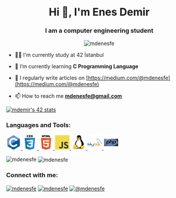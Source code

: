 <h1 align="center">Hi 👋, I'm Enes Demir</h1>
<h3 align="center">I am a computer engineering student</h3>

<p align="center"> <img src="https://komarev.com/ghpvc/?username=mdenesfe&label=Profile%20views&color=0e75b6&style=flat" alt="mdenesfe" /> </p>

- 👨‍🎓 I'm currently study at 42 İstanbul

- 🌱 I’m currently learning **C Programming Language**

- 📝 I regularly write articles on [https://medium.com/@mdenesfe](https://medium.com/@mdenesfe)

- 📫 How to reach me **mdenesfe@gmail.com**

<div align="center">
  <div style="display: flex; align-items: flex-start;">
    <a href="https://github.com/JaeSeoKim/badge42"><img src="https://badge42.vercel.app/api/v2/cla6123aa00680fl2mezm2fxo/stats?cursusId=21&coalitionId=228" alt="mdemir's 42 stats" /></a>
    </div>
</div>
<h3 align="left">Languages and Tools:</h3>
<p align="left"> <a href="https://www.cprogramming.com/" target="_blank" rel="noreferrer"> <img src="https://raw.githubusercontent.com/devicons/devicon/master/icons/c/c-original.svg" alt="c" width="40" height="40"/> </a> <a href="https://www.w3schools.com/css/" target="_blank" rel="noreferrer"> <img src="https://raw.githubusercontent.com/devicons/devicon/master/icons/css3/css3-original-wordmark.svg" alt="css3" width="40" height="40"/> </a> <a href="https://www.w3.org/html/" target="_blank" rel="noreferrer"> <img src="https://raw.githubusercontent.com/devicons/devicon/master/icons/html5/html5-original-wordmark.svg" alt="html5" width="40" height="40"/> </a> <a href="https://developer.mozilla.org/en-US/docs/Web/JavaScript" target="_blank" rel="noreferrer"> <img src="https://raw.githubusercontent.com/devicons/devicon/master/icons/javascript/javascript-original.svg" alt="javascript" width="40" height="40"/> </a> <a href="https://www.linux.org/" target="_blank" rel="noreferrer"> <img src="https://raw.githubusercontent.com/devicons/devicon/master/icons/linux/linux-original.svg" alt="linux" width="40" height="40"/> </a> <a href="https://www.mysql.com/" target="_blank" rel="noreferrer"> <img src="https://raw.githubusercontent.com/devicons/devicon/master/icons/mysql/mysql-original-wordmark.svg" alt="mysql" width="40" height="40"/> </a> <a href="https://www.php.net" target="_blank" rel="noreferrer"> <img src="https://raw.githubusercontent.com/devicons/devicon/master/icons/php/php-original.svg" alt="php" width="40" height="40"/> </a> </p>

<p><img align="left" src="https://github-readme-stats.vercel.app/api/top-langs?username=mdenesfe&show_icons=true&locale=en&layout=compact" alt="mdenesfe" /></p>

<p>&nbsp;<img align="center" src="https://github-readme-stats.vercel.app/api?username=mdenesfe&show_icons=true&locale=en" alt="mdenesfe" /></p>

<h3 align="left">Connect with me:</h3>
<p align="left">
<a href="https://twitter.com/mdenesfe" target="blank"><img align="center" src="https://raw.githubusercontent.com/rahuldkjain/github-profile-readme-generator/master/src/images/icons/Social/twitter.svg" alt="mdenesfe" height="30" width="40" /></a>
<a href="https://linkedin.com/in/mdenesfe" target="blank"><img align="center" src="https://raw.githubusercontent.com/rahuldkjain/github-profile-readme-generator/master/src/images/icons/Social/linked-in-alt.svg" alt="mdenesfe" height="30" width="40" /></a>
<a href="https://medium.com/@mdenesfe" target="blank"><img align="center" src="https://raw.githubusercontent.com/rahuldkjain/github-profile-readme-generator/master/src/images/icons/Social/medium.svg" alt="@mdenesfe" height="30" width="40" /></a>
</p>
